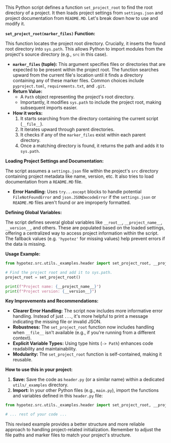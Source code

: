 This Python script defines a function `set_project_root` to find the root directory of a project.  It then loads project settings from `settings.json` and project documentation from `README.MD`.  Let's break down how to use and modify it.

**`set_project_root(marker_files)` Function:**

This function locates the project root directory.  Crucially, it inserts the found root directory into `sys.path`. This allows Python to import modules from the project's source directory (e.g., `src` in this case).

* **`marker_files` (tuple):** This argument specifies files or directories that are expected to be present within the project root. The function searches upward from the current file's location until it finds a directory containing any of these marker files.  Common choices include `pyproject.toml`, `requirements.txt`, and `.git`.
* **Return Value:**
    * A `Path` object representing the project's root directory.
    * Importantly, it modifies `sys.path` to include the project root, making subsequent imports easier.
* **How it works:**
    1. It starts searching from the directory containing the current script (`__file__`).
    2. It iterates upward through parent directories.
    3. It checks if any of the `marker_files` exist within each parent directory.
    4. Once a matching directory is found, it returns the path and adds it to `sys.path`.


**Loading Project Settings and Documentation:**

The script assumes a `settings.json` file within the project's `src` directory containing project metadata like name, version, etc.  It also tries to load documentation from a `README.MD` file.

* **Error Handling:**  Uses `try...except` blocks to handle potential `FileNotFoundError` and `json.JSONDecodeError` if the `settings.json` or `README.MD` files aren't found or are improperly formatted.

**Defining Global Variables:**

The script defines several global variables like `__root__`, `__project_name__`, `__version__`, and others.  These are populated based on the loaded settings, offering a centralized way to access project information within the script.   The fallback values (e.g. `'hypotez'` for missing values) help prevent errors if the data is missing.


**Usage Example:**

```python
from hypotez.src.utils._examples.header import set_project_root, __project_name__, __version__

# Find the project root and add it to sys.path.
project_root = set_project_root()

print(f"Project name: {__project_name__}")
print(f"Project version: {__version__}")
```


**Key Improvements and Recommendations:**

* **Clearer Error Handling:**  The script now includes more informative error handling.  Instead of just `...`, it's more helpful to print a message indicating the missing file or invalid JSON.
* **Robustness:**  The `set_project_root` function now includes handling when `__file__` isn't available (e.g., if you're running from a different context).
* **Explicit Variable Types:**  Using type hints (`-> Path`) enhances code readability and maintainability.
* **Modularity:** The `set_project_root` function is self-contained, making it reusable.


**How to use this in your project:**

1.  **Save:** Save the code as `header.py` (or a similar name) within a dedicated `utils/_examples` directory.
2.  **Import:** In your other Python files (e.g., `main.py`), import the functions and variables defined in this `header.py` file:


```python
from hypotez.src.utils._examples.header import set_project_root, __project_name__

# ... rest of your code ...
```

This revised example provides a better structure and more reliable approach to handling project-related initialization. Remember to adjust the file paths and marker files to match your project's structure.